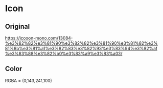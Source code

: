 # Icon

## Original
https://icooon-mono.com/13084-%e3%82%82%e3%81%90%e3%82%82%e3%81%90%e3%81%82%e3%81%8b%e3%81%a1%e3%82%83%e3%82%93%e3%83%94%e3%82%af%e3%83%88%e3%82%b0%e3%83%a9%e3%83%a03/

## Color
RGBA = (0,143,241,100)